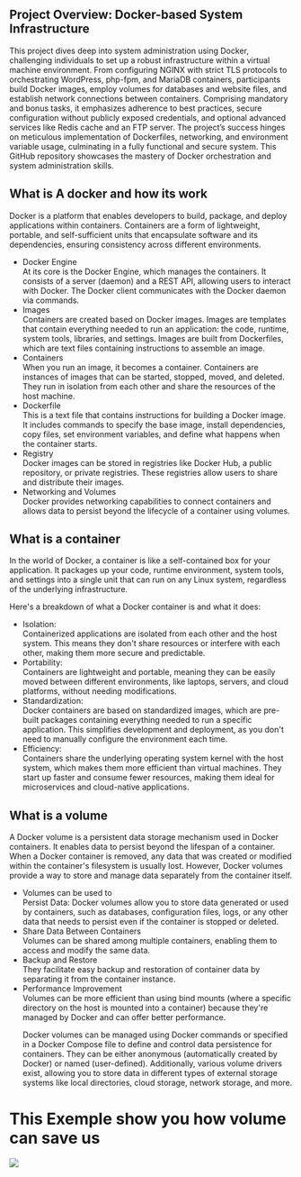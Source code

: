 ## Project Overview: Docker-based System Infrastructure
This project dives deep into system administration using Docker, challenging individuals to set up a robust infrastructure within a virtual machine environment. From configuring NGINX with strict TLS protocols to orchestrating WordPress, php-fpm, and MariaDB containers, participants build Docker images, employ volumes for databases and website files, and establish network connections between containers. Comprising mandatory and bonus tasks, it emphasizes adherence to best practices, secure configuration without publicly exposed credentials, and optional advanced services like Redis cache and an FTP server. The project’s success hinges on meticulous implementation of Dockerfiles, networking, and environment variable usage, culminating in a fully functional and secure system. This GitHub repository showcases the mastery of Docker orchestration and system administration skills.

## What is A docker and how its work 
Docker is a platform that enables developers to build, package, and deploy applications within containers. Containers are a form of lightweight, portable, and self-sufficient units that encapsulate software and its dependencies, ensuring consistency across different environments.
<ul>
<li>Docker Engine</li> At its core is the Docker Engine, which manages the containers. It consists of a server (daemon) and a REST API, allowing users to interact with Docker. The Docker client communicates with the Docker daemon via commands.

<li>Images</li> Containers are created based on Docker images. Images are templates that contain everything needed to run an application: the code, runtime, system tools, libraries, and settings. Images are built from Dockerfiles, which are text files containing instructions to assemble an image.

<li>Containers</li> When you run an image, it becomes a container. Containers are instances of images that can be started, stopped, moved, and deleted. They run in isolation from each other and share the resources of the host machine.

<li>Dockerfile</li> This is a text file that contains instructions for building a Docker image. It includes commands to specify the base image, install dependencies, copy files, set environment variables, and define what happens when the container starts.

<li>Registry</li> Docker images can be stored in registries like Docker Hub, a public repository, or private registries. These registries allow users to share and distribute their images.

<li>Networking and Volumes</li> Docker provides networking capabilities to connect containers and allows data to persist beyond the lifecycle of a container using volumes.
</ul>

## What is a container 
In the world of Docker, a container is like a self-contained box for your application. It packages up your code, runtime environment, system tools, and settings into a single unit that can run on any Linux system, regardless of the underlying infrastructure.

Here's a breakdown of what a Docker container is and what it does:

<ul>
  <li>Isolation:</li>
Containerized applications are isolated from each other and the host system. This means they don't share resources or interfere with each other, making them more secure and predictable.

<li>Portability:</li>
Containers are lightweight and portable, meaning they can be easily moved between different environments, like laptops, servers, and cloud platforms, without needing modifications.

<li>Standardization:</li>
Docker containers are based on standardized images, which are pre-built packages containing everything needed to run a specific application. This simplifies development and deployment, as you don't need to manually configure the environment each time.

<li>Efficiency:</li>
Containers share the underlying operating system kernel with the host system, which makes them more efficient than virtual machines. They start up faster and consume fewer resources, making them ideal for microservices and cloud-native applications.
</ul>

## What is a volume

A Docker volume is a persistent data storage mechanism used in Docker containers. It enables data to persist beyond the lifespan of a container. When a Docker container is removed, any data that was created or modified within the container's filesystem is usually lost. However, Docker volumes provide a way to store and manage data separately from the container itself.

<ul>
<li>Volumes can be used to</li>
Persist Data: Docker volumes allow you to store data generated or used by containers, such as databases, configuration files, logs, or any other data that needs to persist even if the container is stopped or deleted.

<li>Share Data Between Containers</li>
Volumes can be shared among multiple containers, enabling them to access and modify the same data.

<li>Backup and Restore</li> They facilitate easy backup and restoration of container data by separating it from the container instance.

<li>Performance Improvement</li>Volumes can be more efficient than using bind mounts (where a specific directory on the host is mounted into a container) because they're managed by Docker and can offer better performance.

Docker volumes can be managed using Docker commands or specified in a Docker Compose file to define and control data persistence for containers. They can be either anonymous (automatically created by Docker) or named (user-defined). Additionally, various volume drivers exist, allowing you to store data in different types of external storage systems like local directories, cloud storage, network storage, and more.
</ul>
<div>
<h1>This Exemple show you how volume can save us</h1>
<img src="https://i.stack.imgur.com/qYlWg.png"/>
</div>
